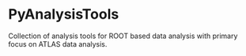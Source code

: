 # PyAnalysisTools

Collection of analysis tools for ROOT based data analysis with primary focus on ATLAS data analysis.